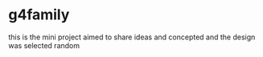 # g4family
this is the mini project
aimed to share ideas and concepted and the design was selected random

